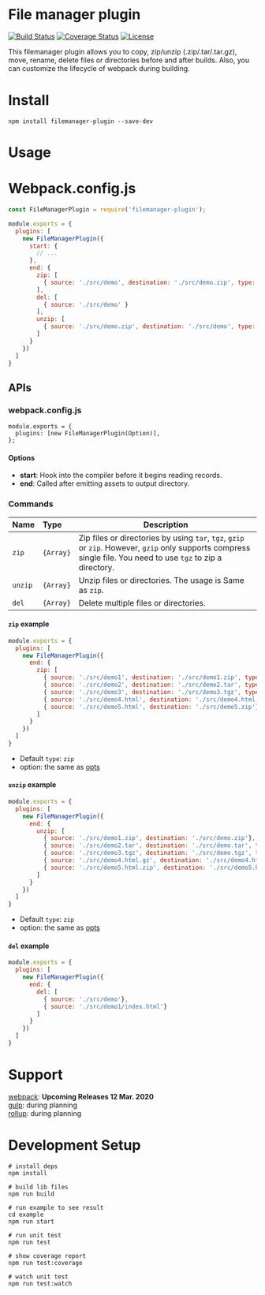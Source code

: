 # File manager plugin

[![Build Status](https://travis-ci.org/xianweics/filemanager-plugin.svg?branch=master)](https://travis-ci.org/xianweics/filemanager-plugin)
[![Coverage Status](https://coveralls.io/repos/github/xianweics/filemanager-plugin/badge.svg)](https://coveralls.io/github/xianweics/filemanager-plugin)
[![License](https://img.shields.io/badge/license-MIT-brightgreen.svg)](https://github.com/xianweics/filemanager-plugin/blob/master/LICENSE)

This filemanager plugin allows you to copy, zip/unzip (.zip/.tar/.tar.gz), move, rename, delete files or directories
before and after builds. Also, you can customize the lifecycle of webpack during building.

# Install
`npm install filemanager-plugin --save-dev`

# Usage

# Webpack.config.js

```javascript
const FileManagerPlugin = require('filemanager-plugin');

module.exports = {
  plugins: [
    new FileManagerPlugin({
      start: {
        // ...
      },
      end: {
        zip: [
          { source: './src/demo', destination: './src/demo.zip', type: 'zip', option: { }}
        ],
        del: [
          { source: './src/demo' } 
        ],
        unzip: [
          { source: './src/demo.zip', destination: './src/demo', type: 'zip', option: { }},
        ]  
      }
    })
  ]
}
```

## APIs

### webpack.config.js

```javascrip
module.exports = {
  plugins: [new FileManagerPlugin(Option)],
};
```

#### Options

- **start**: Hook into the compiler before it begins reading records.
- **end**: Called after emitting assets to output directory.

### Commands

|  Name   | Type  |  Description |
|  :---   | :---  |      ---     |
| `zip`    | `{Array}` | Zip files or directories by using `tar`, `tgz`, `gzip` or `zip`. However, `gzip` only supports compress single file. You need to use `tgz` to zip a directory. |
| `unzip`  | `{Array}` | Unzip files or directories. The usage is Same as `zip`. |
| `del`    | `{Array}` | Delete multiple files or directories. |

#### `zip` example

```javascript
module.exports = {
  plugins: [
    new FileManagerPlugin({
      end: {
        zip: [
          { source: './src/demo1', destination: './src/demo1.zip', type: 'zip', option: { }},
          { source: './src/demo2', destination: './src/demo2.tar', type: 'tar'},
          { source: './src/demo3', destination: './src/demo3.tgz', type: 'tgz'},
          { source: './src/demo4.html', destination: './src/demo4.html.gz', type: 'gzip'},
          { source: './src/demo5.html', destination: './src/demo5.zip'}
        ]
      }
    })
  ]
}
```

- Default `type`: `zip`
- option: the same as [opts](https://github.com/node-modules/compressing#compressfile)

#### `unzip` example

```javascript
module.exports = {
  plugins: [
    new FileManagerPlugin({
      end: {
        unzip: [
          { source: './src/demo1.zip', destination: './src/demo.zip'},
          { source: './src/demo2.tar', destination: './src/demo.tar', type: 'tar'},
          { source: './src/demo3.tgz', destination: './src/demo.tgz', type: 'tgz'},
          { source: './src/demo4.html.gz', destination: './src/demo4.html', type: 'gzip'},
          { source: './src/demo5.html.zip', destination: './src/demo5.html', type: 'zip'},
        ]
      }
    })
  ]
}
```

- Default `type`: `zip`
- option: the same as [opts](https://github.com/node-modules/compressing#uncompress)

#### `del` example

```javascript
module.exports = {
  plugins: [
    new FileManagerPlugin({
      end: {
        del: [
          { source: './src/demo'},
          { source: './src/demo1/index.html'}
        ]   
      }
    })
  ]
}
```

# Support
[webpack](https://www.npmjs.com/search?q=keywords:webpack): **Upcoming Releases 12 Mar. 2020** <br/>
[gulp](https://www.npmjs.com/search?q=keywords:gulp): during planning <br/>
[rollup](https://www.npmjs.com/search?q=keywords:rollup): during planning <br/>

# Development Setup
```text
# install deps
npm install

# build lib files
npm run build

# run example to see result
cd example
npm run start

# run unit test
npm run test

# show coverage report
npm run test:coverage

# watch unit test
npm run test:watch
```

